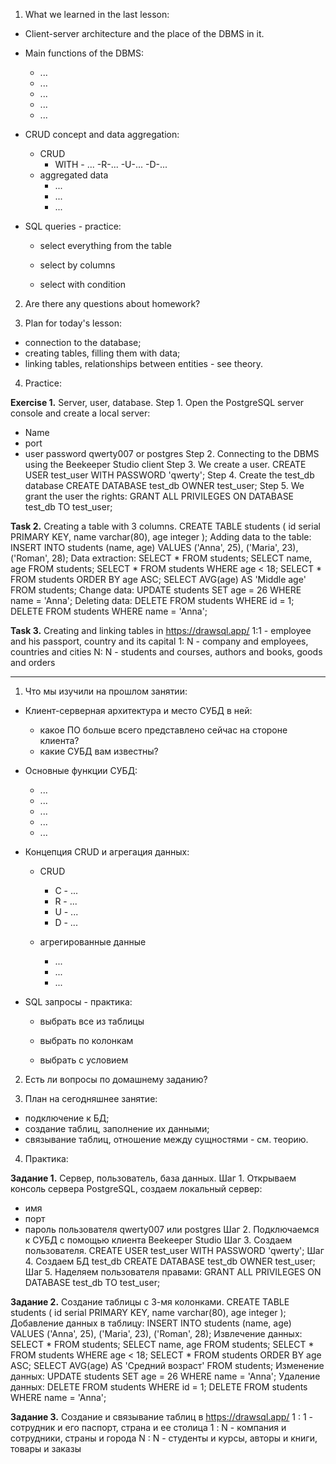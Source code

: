 1. What we learned in the last lesson:
- Client-server architecture and the place of the DBMS in it.
- Main functions of the DBMS:
  - ...
  - ...
  - ...
  - ...
  - ...
- CRUD concept and data aggregation:
  - CRUD
    - WITH - ...
      -R-...
      -U-...
      -D-...
  - aggregated data
    - ...
    - ...
    - ...

- SQL queries - practice:
  - select everything from the table

  - select by columns

  - select with condition

2. Are there any questions about homework?

3. Plan for today's lesson:
- connection to the database;
- creating tables, filling them with data;
- linking tables, relationships between entities - see theory.

4. Practice:

**Exercise 1.**
Server, user, database.
Step 1.
Open the PostgreSQL server console and create a local server:
- Name
- port
- user password qwerty007 or postgres
  Step 2.
  Connecting to the DBMS using the Beekeeper Studio client
  Step 3.
  We create a user.
  CREATE USER test_user WITH PASSWORD 'qwerty';
  Step 4. Create the test_db database
  CREATE DATABASE test_db OWNER test_user;
  Step 5.
  We grant the user the rights:
  GRANT ALL PRIVILEGES ON DATABASE test_db TO test_user;

**Task 2.**
Creating a table with 3 columns.
CREATE TABLE students (
id serial PRIMARY KEY, name varchar(80), age integer
);
Adding data to the table:
INSERT INTO students (name, age) VALUES
('Anna', 25),
('Maria', 23),
('Roman', 28);
Data extraction:
SELECT * FROM students;
SELECT name, age FROM students;
SELECT * FROM students WHERE age < 18;
SELECT * FROM students ORDER BY age ASC;
SELECT AVG(age) AS 'Middle age' FROM students;
Change data:
UPDATE students SET age = 26 WHERE name = 'Anna';
Deleting data:
DELETE FROM students WHERE id = 1;
DELETE FROM students WHERE name = 'Anna';

**Task 3.**
Creating and linking tables in https://drawsql.app/
1:1 - employee and his passport, country and its capital
1: N - company and employees, countries and cities
N: N - students and courses, authors and books, goods and orders

-----------------------------------------------------------

1. Что мы изучили на прошлом занятии:

- Клиент-серверная архитектура и место СУБД в ней:
  - какое ПО больше всего представлено сейчас на стороне клиента?
  - какие СУБД вам известны?
  
- Основные функции СУБД:
  - ...
  - ...
  - ...
  - ...
  - ...

- Концепция CRUD и агрегация данных:
  - CRUD
    - С - ...
    - R - ...
    - U - ...
    - D - ...

  - агрегированные данные
    - ...
    - ...
    - ...

- SQL запросы - практика:
  - выбрать все из таблицы
  
  - выбрать по колонкам
  
  - выбрать с условием

2. Есть ли вопросы по домашнему заданию?

3. План на сегодняшнее занятие:
- подключение к БД;
- создание таблиц, заполнение их данными;
- связывание таблиц, отношение между сущностями - см. теорию.

4. Практика:

**Задание 1.**
Сервер, пользователь, база данных.
Шаг 1.
Открываем консоль сервера PostgreSQL, создаем локальный сервер:
- имя
- порт
- пароль пользователя qwerty007 или postgres
Шаг 2.
Подключаемся к СУБД с помощью клиента Beekeeper Studio
Шаг 3.
Создаем пользователя.
CREATE USER test_user WITH PASSWORD 'qwerty';
Шаг 4. Создаем БД test_db
CREATE DATABASE test_db OWNER test_user;
Шаг 5.
Наделяем пользователя правами:
GRANT ALL PRIVILEGES ON DATABASE test_db TO test_user;

**Задание 2.** 
Создание таблицы с 3-мя колонками.
CREATE TABLE students (
id serial PRIMARY KEY, name varchar(80), age integer
);
Добавление данных в таблицу:
INSERT INTO students (name, age) VALUES
('Anna', 25),
('Maria', 23),
('Roman', 28);
Извлечение данных:
SELECT * FROM students;
SELECT name, age FROM students;
SELECT * FROM students WHERE age < 18;
SELECT * FROM students ORDER BY age ASC;
SELECT AVG(age) AS 'Средний возраст' FROM students;
Изменение данных:
UPDATE students SET age = 26 WHERE name = 'Anna';
Удаление данных:
DELETE FROM students WHERE id = 1;
DELETE FROM students WHERE name = 'Anna';

**Задание 3.**
Создание и связывание таблиц в https://drawsql.app/ 
1 : 1 - сотрудник и его паспорт, страна и ее столица
1 : N - компания и сотрудники, страны и города
N : N - студенты и курсы, авторы и книги, товары и заказы
